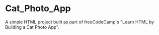 ﻿# Cat_Photo_App
 A simple HTML project built as part of freeCodeCamp's "Learn HTML by Building a Cat Photo App".
